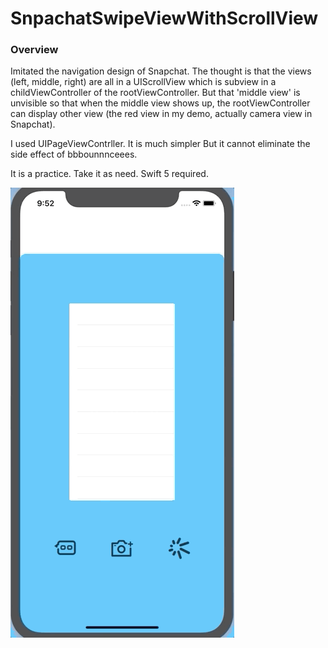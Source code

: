 # SnpachatSwipeViewWithScrollView

### Overview

Imitated the navigation design of Snapchat. The thought is that the views (left, middle, right) are all in a UIScrollView which is subview in a childViewController of the rootViewController. But that 'middle view' is unvisible so that when the middle view shows up, the rootViewController can display other view (the red view in my demo, actually camera view in Snapchat).

I used UIPageViewContrller. It is much simpler But it cannot eliminate the side effect of bbbounnnceees.

It is a practice. Take it as need. Swift 5 required.

![](snapchatlikeswipe.gif)